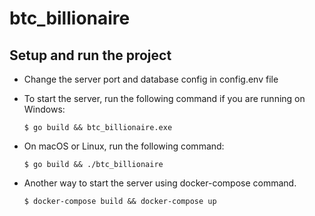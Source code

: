 # btc_billionaire

## Setup and run the project
- Change the server port and database config in config.env file
- To start the server, run the following command if you are running on Windows:
    
    `$ go build && btc_billionaire.exe`

- On macOS or Linux, run the following command: 
    
    `$ go build && ./btc_billionaire`

- Another way to start the server using docker-compose command.

    `$ docker-compose build && docker-compose up`